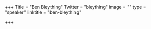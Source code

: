 +++
Title = "Ben Bleything"
Twitter = "bleything"
image = ""
type = "speaker"
linktitle = "ben-bleything"

+++
